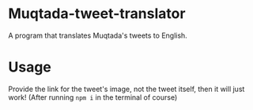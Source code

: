 # Muqtada-tweet-translator

A program that translates Muqtada's tweets to English.

# Usage

Provide the link for the tweet's image, not the tweet itself, then it will just work! (After running `npm i` in the terminal of course)